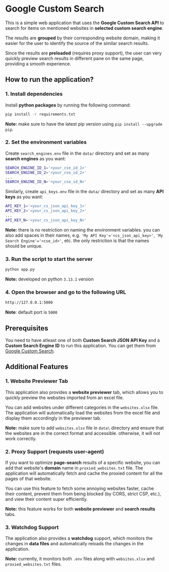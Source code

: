 # Google Custom Search

This is a simple web application that uses the **Google Custom Search API** to search for items on mentioned websites in **selected custom search engine**. 

The results are **grouped** by their corresponding website domain, making it easier for the user to identify the source of the similar search results.

Since the results are **preloaded** (requires proxy support), the user can very quickly preview search results in different pane on the same page, providing a smooth experience. 

## How to run the application?

### 1. Install dependencies
Install **python packages** by running the following command:
```bash
pip install -r requirements.txt
```
**Note:** make sure to have the latest pip version using `pip install --upgrade pip`.

### 2. Set the environment variables
Create `search_engines.env` file in the `data/` directory and set as many **search engines** as you want:
```bash
SEARCH_ENGINE_ID_1='<your_cse_id_1>'
SEARCH_ENGINE_ID_2='<your_cse_id_2>'
...
SEARCH_ENGINE_ID_N='<your_cse_id_N>'
```

Similarly, create `api_keys.env` file in the `data/` directory and set as many **API keys** as you want:

```bash
API_KEY_1='<your_cs_json_api_key_1>'
API_KEY_2='<your_cs_json_api_key_2>'
...
API_KEY_N='<your_cs_json_api_key_N>'
```

**Note:** there is no restriction on naming the environment variables. you can also add spaces in their names, e.g. `'My API Key'='<cs_json_api_key>'`, `'My Search Engine'='<cse_id>'`, etc. the only restriction is that the names should be unique.

### 3. Run the script to start the server
```bash
python app.py
```
**Note:** developed on python `3.13.1` version

### 4. Open the browser and go to the following URL
```bash
http://127.0.0.1:5000
```
**Note**: default port is `5000`

## Prerequisites

You need to have atleast one of both **Custom Search JSON API Key** and a **Custom Search Engine ID** to run this application. You can get them from [Google Custom Search](https://developers.google.com/custom-search/v1/overview).


## Additional Features 

### 1. Website Previewer Tab
This application also provides a **website previewer** tab, which allows you to quickly preview the websites imported from an excel file.

You can add websites under different categories in the `websites.xlsx` file. The application will automatically load the websites from the excel file and display them accordingly in the previewer tab.

**Note:** make sure to add `websites.xlsx` file in `data\` directory and ensure that the websites are in the correct format and accessible. otherwise, it will not work correctly.

### 2. Proxy Support (requests user-agent)
If you want to optimize **page-search** results of a specific website, you can add that website's **domain** name in `proxied_websites.txt` file. The application will automatically fetch and cache the proxied content for all the pages of that website.

You can use this feature to fetch some annoying websites faster, cache their content, prevent them from being blocked (by CORS, strict CSP, etc.), and view their content super efficiently.

**Note:** this feature works for both **website previewer** and **search results** tabs.

### 3. Watchdog Support
The application also provides a **watchdog** support, which monitors the changes in **data files** and automatically reloads the changes in the application.

**Note:** currently, it monitors both `.env` files along with `websites.xlsx` and `proxied_websites.txt` files.
